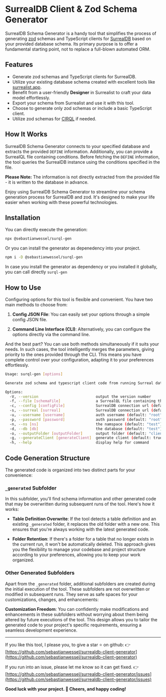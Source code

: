  # SurrealDB Client & Zod Schema Generator

 SurrealDB Schema Generator is a handy tool that simplifies the process of generating [zod](http://zod.dev) schemas and TypeScript clients for [SurrealDB](http://surrealdb.com) based on your provided database schema.
 Its primary purpose is to offer a fundamental starting point, not to replace a full-blown automated ORM.

 ## Features

 - Generate zod schemas and TypeScript clients for SurrealDB.
 - Utilize your existing database schema created with excellent tools like [surrealist.app](https://surrealist.app/).
 - Benefit from a user-friendly **Designer** in Surrealist to craft your data model effortlessly.
 - Export your schema from Surrealist and use it with this tool.
 - Choose to generate only zod schemas or include a basic TypeScript client.
 - Utilize zod schemas for [CIRQL](https://cirql.starlane.studio/) if needed.

 ## How It Works

 SurrealDB Schema Generator connects to your specified database and extracts the provided `DEFINE` information.
 Additionally, you can provide a SurrealQL file containing conditions.
 Before fetching the `DEFINE` information, the tool queries the SurrealDB instance using the conditions specified in the file.

 **Please Note:**
 The information is not directly extracted from the provided file - it is written to the database in advance.

 Enjoy using SurrealDB Schema Generator to streamline your schema generation process for SurrealDB and zod.
 It's designed to make your life easier when working with these powerful technologies.

## Installation

You can directly execute the generation:

```bash
npx @sebastianwessel/surql-gen
```

Or you can install the generator as depenedency into your project.

```bash
npm i -D @sebastianwessel/surql-gen
```
In case you install the generator as dependency or you installed it globally, you can call directly `surql-gen`


## How to Use

Configuring options for this tool is flexible and convenient. You have two main methods to choose from:

1. **Config JSON File**: You can easily set your options through a simple config JSON file.

2. **Command Line Interface (CLI)**: Alternatively, you can configure the options directly via the command line.

And the best part? You can use both methods simultaneously if it suits your needs. In such cases, the tool intelligently merges the parameters, giving priority to the ones provided through the CLI.
This means you have complete control over your configuration, adapting it to your preferences effortlessly.

```bash
Usage: surql-gen [options]

Generate zod schema and typescript client code from running Surreal database

Options:
  -V, --version                          output the version number
  -f, --file [schemaFile]                a SurrealQL file containing the definitions (default: "myschema.surql")
  -c, --config [configFile]              SurrealDB connection url (default: "surql-gen.json")
  -s, --surreal [surreal]                SurrealDB connection url (default: "ws://127.0.0.1:8000")
  -u, --username [username]              auth username (default: "root")
  -p, --password [password]              auth password (default: "root")
  -n, --ns [ns]                          the namspace (default: "test")
  -d, --db [db]                          the database (default: "test")
  -o, --outputFolder [outputFolder]      output folder (default: "client_generated")
  -g, --generateClient [generateClient]  generate client (default: true)
  -h, --help                             display help for command
```

## Code Generation Structure

The generated code is organized into two distinct parts for your convenience:

### `_generated` Subfolder

In this subfolder, you'll find schema information and other generated code that may be overwritten during subsequent runs of the tool. Here's how it works:

- **Table Definition Overwrite**: If the tool detects a table definition and an existing `_generated` folder, it replaces the old folder with a new one. This ensures that you're always working with the latest generated code.

- **Folder Retention**: If there's a folder for a table that no longer exists in the current run, it won't be automatically deleted. This approach gives you the flexibility to manage your codebase and project structure according to your preferences, allowing you to keep your work organized.

### Other Generated Subfolders

Apart from the `_generated` folder, additional subfolders are created during the initial execution of the tool.
These subfolders are not overwritten or modified in subsequent runs.
They serve as safe spaces for your customizations, changes, and enhancements:

**Customization Freedom**: You can confidently make modifications and enhancements in these subfolders without worrying about them being altered by future executions of the tool.
This design allows you to tailor the generated code to your project's specific requirements, ensuring a seamless development experience.


---

If you like this tool, I please you, to give a star ⭐️ on github:
👉  [https://github.com/sebastianwessel/surrealdb-client-generator](https://github.com/sebastianwessel/surrealdb-client-generator)

If you run into an issue, please let me know so it can get fixed.
👉  [https://github.com/sebastianwessel/surrealdb-client-generator/issues](https://github.com/sebastianwessel/surrealdb-client-generator/issues)

**Good luck with your project. 👋 Cheers, and happy coding!**

